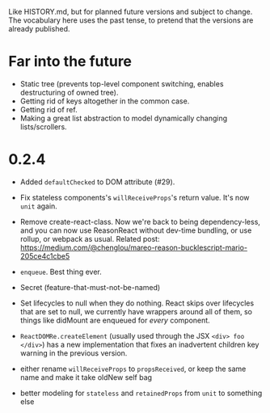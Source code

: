 Like HISTORY.md, but for planned future versions and subject to change. The vocabulary here uses the past tense, to pretend that the versions are already published.

# Far into the future

- Static tree (prevents top-level component switching, enables destructuring of owned tree).
- Getting rid of keys altogether in the common case.
- Getting rid of ref.
- Making a great list abstraction to model dynamically changing lists/scrollers.

# 0.2.4

- Added `defaultChecked` to DOM attribute (#29).
- Fix stateless components's `willReceiveProps`'s return value. It's now `unit` again.
- Remove create-react-class. Now we're back to being dependency-less, and you can now use ReasonReact without dev-time bundling, or use rollup, or webpack as usual. Related post: https://medium.com/@chenglou/mareo-reason-bucklescript-mario-205ce4c1cbe5

- `enqueue`. Best thing ever.
- Secret (feature-that-must-not-be-named)
- Set lifecycles to null when they do nothing. React skips over lifecycles that are set to null, we currently have wrappers around all of them, so things like didMount are enqueued for *every* component.
- `ReactDOMRe.createElement` (usually used through the JSX `<div> foo </div>`) has a new implementation that fixes an inadvertent children key warning in the previous version.
- either rename `willReceiveProps` to `propsReceived`, or keep the same name and make it take oldNew self bag
- better modeling for `stateless` and `retainedProps` from `unit` to something else
